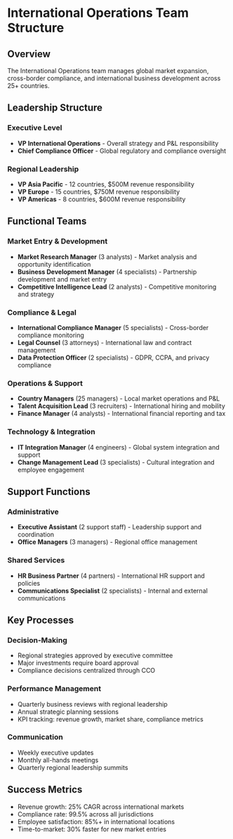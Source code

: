 # International Operations Team Structure

## Overview
The International Operations team manages global market expansion, cross-border compliance, and international business development across 25+ countries.

## Leadership Structure

### Executive Level
- **VP International Operations** - Overall strategy and P&L responsibility
- **Chief Compliance Officer** - Global regulatory and compliance oversight

### Regional Leadership
- **VP Asia Pacific** - 12 countries, $500M revenue responsibility
- **VP Europe** - 15 countries, $750M revenue responsibility
- **VP Americas** - 8 countries, $600M revenue responsibility

## Functional Teams

### Market Entry & Development
- **Market Research Manager** (3 analysts) - Market analysis and opportunity identification
- **Business Development Manager** (4 specialists) - Partnership development and market entry
- **Competitive Intelligence Lead** (2 analysts) - Competitive monitoring and strategy

### Compliance & Legal
- **International Compliance Manager** (5 specialists) - Cross-border compliance monitoring
- **Legal Counsel** (3 attorneys) - International law and contract management
- **Data Protection Officer** (2 specialists) - GDPR, CCPA, and privacy compliance

### Operations & Support
- **Country Managers** (25 managers) - Local market operations and P&L
- **Talent Acquisition Lead** (3 recruiters) - International hiring and mobility
- **Finance Manager** (4 analysts) - International financial reporting and tax

### Technology & Integration
- **IT Integration Manager** (4 engineers) - Global system integration and support
- **Change Management Lead** (3 specialists) - Cultural integration and employee engagement

## Support Functions

### Administrative
- **Executive Assistant** (2 support staff) - Leadership support and coordination
- **Office Managers** (3 managers) - Regional office management

### Shared Services
- **HR Business Partner** (4 partners) - International HR support and policies
- **Communications Specialist** (2 specialists) - Internal and external communications

## Key Processes

### Decision-Making
- Regional strategies approved by executive committee
- Major investments require board approval
- Compliance decisions centralized through CCO

### Performance Management
- Quarterly business reviews with regional leadership
- Annual strategic planning sessions
- KPI tracking: revenue growth, market share, compliance metrics

### Communication
- Weekly executive updates
- Monthly all-hands meetings
- Quarterly regional leadership summits

## Success Metrics
- Revenue growth: 25% CAGR across international markets
- Compliance rate: 99.5% across all jurisdictions
- Employee satisfaction: 85%+ in international locations
- Time-to-market: 30% faster for new market entries
